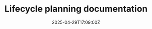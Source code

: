 ---
title: Lifecycle planning documentation
linkTitle: Lifecycle planning documentation
date: '2025-04-29T17:09:00Z'
weight: 1
description: Lifecycle planning framework for asset management includes discovery,
  classification, lifecycle stages, change management, security compliance, and continuous
  improvement, aligned with ISO 55001 standards.
draft: false
ref: lifecycle-planning-documentation
---